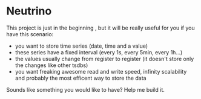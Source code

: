 Neutrino
========

This project is just in the beginning , but it will be really useful for you if you have this scenario:

- you want to store time series (date, time and a value)
- these series have a fixed interval (every 1s, every 5min, every 1h...)
- the values usually change from register to register (it doesn't store only the changes like other tsdbs)
- you want freaking awesome read and write speed, infinity scalability and probably the most efficent way to store the data

Sounds like something you would like to have? Help me build it.
